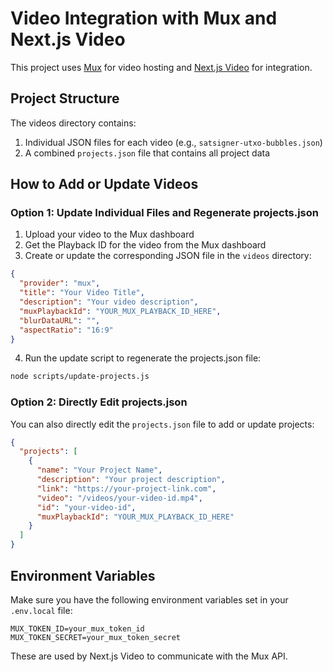 # Video Integration with Mux and Next.js Video

This project uses [Mux](https://mux.com/) for video hosting and [Next.js Video](https://next-video.dev/) for integration.

## Project Structure

The videos directory contains:

1. Individual JSON files for each video (e.g., `satsigner-utxo-bubbles.json`)
2. A combined `projects.json` file that contains all project data

## How to Add or Update Videos

### Option 1: Update Individual Files and Regenerate projects.json

1. Upload your video to the Mux dashboard
2. Get the Playback ID for the video from the Mux dashboard
3. Create or update the corresponding JSON file in the `videos` directory:

```json
{
  "provider": "mux",
  "title": "Your Video Title",
  "description": "Your video description",
  "muxPlaybackId": "YOUR_MUX_PLAYBACK_ID_HERE",
  "blurDataURL": "",
  "aspectRatio": "16:9"
}
```

4. Run the update script to regenerate the projects.json file:

```bash
node scripts/update-projects.js
```

### Option 2: Directly Edit projects.json

You can also directly edit the `projects.json` file to add or update projects:

```json
{
  "projects": [
    {
      "name": "Your Project Name",
      "description": "Your project description",
      "link": "https://your-project-link.com",
      "video": "/videos/your-video-id.mp4",
      "id": "your-video-id",
      "muxPlaybackId": "YOUR_MUX_PLAYBACK_ID_HERE"
    }
  ]
}
```

## Environment Variables

Make sure you have the following environment variables set in your `.env.local` file:

```
MUX_TOKEN_ID=your_mux_token_id
MUX_TOKEN_SECRET=your_mux_token_secret
```

These are used by Next.js Video to communicate with the Mux API.
